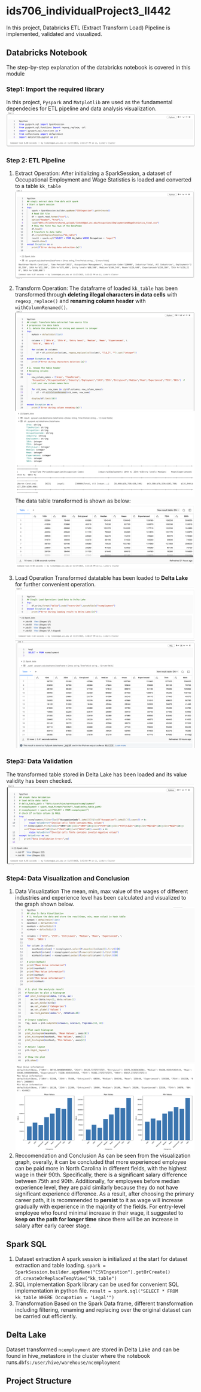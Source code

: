 # ids706_individualProject3_ll442

In this project, Databricks ETL (Extract Transform Load) Pipeline is implemented, validated and visualized.

## Databricks Notebook
The step-by-step explanation of the databricks notebook is covered in this module

### Step1: Import the required library
In this project, `Pyspark` and `Matplotlib` are used as the fundamental dependecies for ETL pipeline and data analysis visualization. 
![library](./image/library.png)

### Step 2: ETL Pipeline
1. Extract Operation:
After initializing a SparkSession, a dataset of Occupational Employment and Wage Statistics is loaded and converted to a table `kk_table`
![extract](./image/extract.png)

2. Transform Operation:
The dataframe of loaded `kk_table` has been transformed through **deleting illegal characters in data cells** with `regexp_replace()` and **renaming column header** with `withColumnRenamed()`.
![transform1](./image/transform1.png)
![transform2](./image/transform2.png)
The data table transformed is shown as below:
![transform3](./image/transform3.png)

4. Load Operation
Transformed datatable has been loaded to **Delta Lake** for further convenient operation.
![load1](./image/load1.png)
![load2](./image/load2.png)

### Step3: Data Validation
The transformed table stored in Delta Lake has been loaded and its value validity has been checked.
![validation](./image/validation.png)

### Step4: Data Visualization and Conclusion
1. Data Visualization
The mean, min, max value of the wages of different industries and experience level has been calculated and visualized to the graph shown below.
![visualization1](./image/visualization1.png)
![visualization2](./image/visualization2.png)
![visualization3](./image/visualization3.png)
2. Reccomendation and Conclusion
As can be seen from the visualization graph, overally, it can be concluded that more experienced employee can be paid more in North Carolina in different fields, with the highest wage in their 90th. Specifically, there is a significant salary difference between 75th and 90th. Additionally, for employees before median experience level, they are paid similarly because they do not have significant experience difference.
As a result, after choosing the primary career path, it is recommended to **persist** to it as wage will increase gradually with experience in the majority of the fields. For entry-level employee who found minimal increase in their wage, it suggested to **keep on the path for longer time** since there will be an increase in salary after early career stage.  

## Spark SQL
1. Dataset extraction
  A spark session is initialized at the start for dataset extraction and table loading.
  `spark = SparkSession.builder.appName("CSVIngestion").getOrCreate()`
  `df.createOrReplaceTempView("kk_table")`
2. SQL implementation
  Spark library can be used for convenient SQL implementation in python file.
  `result = spark.sql("SELECT * FROM kk_table WHERE Occupation = 'Legal'")`
3. Transformation
   Based on the Spark Data frame, different transformation including filtering, renaming and replacing over the original dataset can be carried out efficiently.

## Delta Lake
Dataset transformed `ncemployment` are stored in Delta Lake and can be found in hive_metastore in the cluster where the notebook runs.`dbfs:/user/hive/warehouse/ncemployment`

## Project Structure



